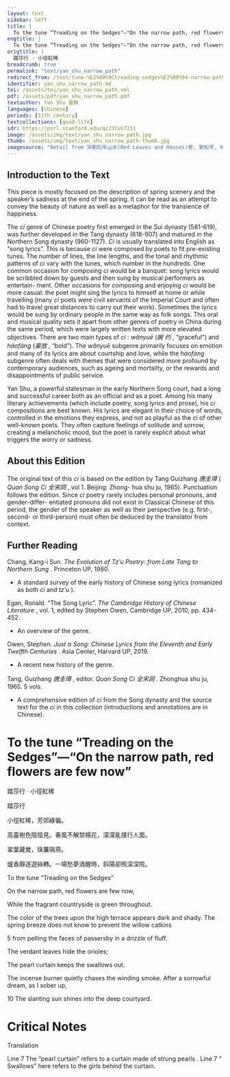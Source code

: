 ```yaml
---
layout: text
sidebar: left
title: |
  To the tune “Treading on the Sedges"—"On the narrow path, red flowers are few now | 踏莎行 · 小徑紅稀
engtitle: |
  To the tune “Treading on the Sedges"—"On the narrow path, red flowers are few now
origtitle: |
  踏莎行 · 小徑紅稀
breadcrumb: true
permalink: "text/yan_shu_narrow_path"
redirect_from: /text/tune-%E2%80%9Ctreading-sedges%E2%80%94-narrow-path-red-flowers-are-few-now
identifier: yan_shu_narrow_path.md
tei: /assets/tei/yan_shu_narrow_path.xml
pdf: /assets/pdf/yan_shu_narrow_path.pdf
textauthor: Yan Shu 晏殊
languages: [chinese]
periods: [11th_century]
textcollections: [good-life]
sdr: https://purl.stanford.edu/qc237vk7231
image: /assets/img/text/yan_shu_narrow_path.jpg
thumb: /assets/img/text/yan_shu_narrow_path-thumb.jpg
imagesource: "Detail from 宋劉松年山水(Red Leaves and Houses)卷, 劉松年, National Palace Museum, Accesion Number: K2A001458N000000000PAD [Public Domain]"
---
```

<h2>Introduction to the Text</h2>
<p>This piece is mostly focused on the description of spring scenery and the speaker’s sadness at the end of the spring. It can be read as an attempt to convey the beauty of nature as well as a metaphor for the transience of happiness.</p>

<p>The <i> ci </i> genre of Chinese poetry first emerged in the Sui dynasty (581-619), was further developed in the Tang dynasty (618-907) and matured in the Northern Song dynasty (960-1127). <i> Ci </i> is usually translated into English as “song lyrics”. This is because <i> ci </i> were composed by poets to fit pre-existing tunes. The number of lines, the line lengths, and the tonal and rhythmic patterns of <i> ci </i> vary with the tunes, which number in the hundreds. One common occasion for composing <i> ci </i> would be a banquet: song lyrics would be scribbled down by guests and then sung by musical performers as entertain- ment. Other occasions for composing and enjoying <i> ci </i> would be more casual: the poet might sing the lyrics to himself at home or while travelling (many <i> ci </i> poets were civil servants of the Imperial Court and often had to travel great distances to carry out their work). Sometimes the lyrics would be sung by ordinary people in the same way as folk songs. This oral and musical quality sets it apart from other genres of poetry in China during the same period, which were largely written texts with more elevated objectives. There are two main types of <i> ci</i> : <i> wǎnyuē </i> (<em>婉 约</em> , “graceful”) and <i> háofàng </i> (<em>豪放</em> , “bold”). The <i> wǎnyuē </i> subgenre primarily focuses on emotion and many of its lyrics are about courtship and love, while the <i> háofàng </i> subgenre often deals with themes that were considered more profound by contemporary audiences, such as ageing and mortality, or the rewards and disappointments of public service.</p>

<p>Yan Shu, a powerful statesman in the early Northern Song court, had a long and successful career both as an official and as a poet. Among his many literary achievements (which include poetry, song lyrics and prose), his <i> ci </i> compositions are best known. His lyrics are elegant in their choice of words, controlled in the emotions they express, and not as playful as the <i> ci </i> of other well-known poets. They often capture feelings of solitude and sorrow, creating a melancholic mood, but the poet is rarely explicit about what triggers the worry or sadness.</p>

<h2>About this Edition</h2>
<p>The original text of this <i> ci </i> is based on the edition by Tang Guizhang <em>唐圭璋</em> (<i> Quan Song Ci </i> <em>全宋詞</em> , vol 1. Beijing: Zhong- hua shu ju, 1965). Punctuation follows the edition. Since <i> ci </i> poetry rarely includes personal pronouns, and gender-differ- entiated pronouns did not exist in Classical Chinese of this period, the gender of the speaker as well as their perspective (e.g. first-, second- or third-person) must often be deduced by the translator from context.</p>
<h2>Further Reading</h2>




<p>Chang, Kang-i Sun. <i> The Evolution of Tz’u Poetry: from Late Tang to Northern Sung</i> . Princeton UP, 1980.</p>
<ul>
<li>A standard survey of the early history of Chinese song lyrics (romanized as both <em>ci</em> and <em>tz’u</em> ).</li>
</ul>
<p>Egan, Ronald. “The Song Lyric”. <i> The Cambridge History of Chinese Literature</i> , vol. 1, edited by Stephen Owen, Cambridge UP, 2010, pp. 434-452.</p>
<ul>
<li>An overview of the genre.</li>
</ul>
<p>Owen, Stephen. <i> Just a Song: Chinese Lyrics from the Eleventh and Early Twelfth Centuries</i> . Asia Center, Harvard UP, 2019.</p>
<ul>
<li>A recent new history of the genre.</li>
</ul>
<p>Tang, Guizhang <em>唐圭璋</em> , editor. <i> Quan Song Ci </i> <em>全宋詞</em> . Zhonghua shu ju, 1965. 5 vols.</p>
<ul>
<li>A comprehensive edition of <em>ci</em> from the Song dynasty and the source text for the <em>ci</em> in this collection (introductions and annotations are in Chinese).</li>

</ul><h1>To the tune “Treading on the Sedges”—“On the narrow path, red flowers are few now”</h1>
<p>踏莎行 · 小徑紅稀</p>

<p>踏莎行</p>

<p>小徑紅稀，芳郊綠徧。</p>
<p>高臺樹色陰陰見。春風不解禁楊花，濛濛亂撲行人面。</p>

<p>翠葉藏鶯，珠簾隔燕。</p>
<p>爐香靜逐遊絲轉。一場愁夢酒醒時，斜陽卻照深深院。</p>
<p>To the tune “Treading on the Sedges”</p>

<p>On the narrow path, red flowers are few now,</p>
<p>While the fragrant countryside is green throughout.</p>
<p>The color of the trees upon the high terrace appears dark and shady. The spring breeze does not know to prevent the willow catkins</p>
<p>5 from pelting the faces of passersby in a drizzle of fluff.</p>

<p>The verdant leaves hide the orioles;</p>
<p>The pearl curtain keeps the swallows out.</p>
<p>The incense burner quietly chases the winding smoke. After a sorrowful dream, as I sober up,</p>
<p>10 The slanting sun shines into the deep courtyard.</p>

<h1>Critical Notes</h1>

<p>Translation</p>
<p>Line 7 The “pearl curtain” refers to a curtain made of strung pearls . Line 7 “ Swallows” here refers to the girls behind the curtain.</p>
